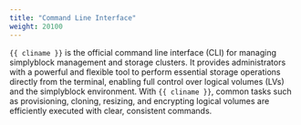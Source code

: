 ```yaml
---
title: "Command Line Interface"
weight: 20100
---
```


`{{ cliname }}` is the official command line interface (CLI) for managing simplyblock management and storage
clusters. It provides administrators with a powerful and flexible tool to perform essential storage operations directly
from the terminal, enabling full control over logical volumes (LVs) and the simplyblock environment. With
`{{ cliname }}`, common tasks such as provisioning, cloning, resizing, and encrypting logical volumes are
efficiently executed with clear, consistent commands.
